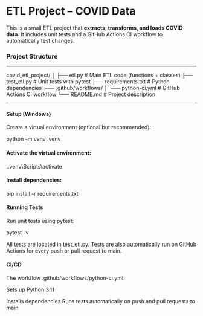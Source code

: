 # ETL Project – COVID Data

This is a small ETL project that **extracts, transforms, and loads COVID data**. It includes unit tests and a GitHub Actions CI workflow to automatically test changes.

### Project Structure

---

covid_etl_project/
│
├── etl.py                      # Main ETL code (functions + classes)
├── test_etl.py                 # Unit tests with pytest
├── requirements.txt            # Python dependencies
├── .github/workflows/
│ └── python-ci.yml             # GitHub Actions CI workflow
└── README.md                   # Project description

---

#### Setup (Windows)

Create a virtual environment (optional but recommended):

python -m venv .venv



#### Activate the virtual environment:

.\.venv\Scripts\activate


#### Install dependencies:

pip install -r requirements.txt


#### Running Tests

Run unit tests using pytest:

pytest -v

All tests are located in test_etl.py.
Tests are also automatically run on GitHub Actions for every push or pull request to main.


#### CI/CD

The workflow .github/workflows/python-ci.yml:

Sets up Python 3.11

Installs dependencies
Runs tests automatically on push and pull requests to main
